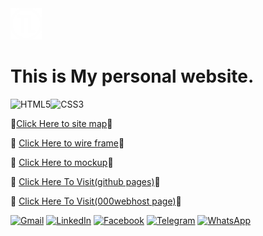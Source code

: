 <img style="width: 50px; height: 50px;" src="assets/images/wlogo.png" alt="logo"> 

# This is My personal website.

  ![HTML5](https://img.shields.io/badge/html5-%23E34F26.svg?style=for-the-badge&logo=html5&logoColor=white)![CSS3](https://img.shields.io/badge/css3-%231572B6.svg?style=for-the-badge&logo=css3&logoColor=white)

:large_orange_diamond:<a href="https://www.gloomaps.com/XncDYn2thp" target="_blank">Click Here to site map</a>:link:

:large_orange_diamond:  <a href="https://wireframe.cc/Vu6SO6" target="_blank">Click Here to wire frame</a>:link:
                                                               
:large_orange_diamond: <a href="https://www.figma.com/file/MTxffVVN0kGB2kx4HPEldm/MyWebPage?node-id=0%3A1" target="_blank">Click Here to mockup</a>:link:

:large_orange_diamond: <a href="https://tharindulala.github.io/MyProfile/" target="_blank">Click Here To Visit(github pages)</a>:link:

:large_orange_diamond: <a href="https://tharindulala.000webhostapp.com/" target="_blank">Click Here To Visit(000webhost page)</a>:link:


<a href="mailto:lalnthatharindu@gmail.com">![Gmail](https://img.shields.io/badge/Gmail-D14836?style=for-the-badge&logo=gmail&logoColor=white)</a> <a href="https://www.linkedin.com/in/tharindu-lalantha/">![LinkedIn](https://img.shields.io/badge/linkedin-%230077B5.svg?style=for-the-badge&logo=linkedin&logoColor=white)</a> <a href="https://www.facebook.com/kad.tl.5">![Facebook](https://img.shields.io/badge/Facebook-%231877F2.svg?style=for-the-badge&logo=Facebook&logoColor=white)</a> <a href="https://telegram.me/TharinduLala">![Telegram](https://img.shields.io/badge/Telegram-2CA5E0?style=for-the-badge&logo=telegram&logoColor=white)</a> <a href="https://wa.me/94715463515">![WhatsApp](https://img.shields.io/badge/WhatsApp-25D366?style=for-the-badge&logo=whatsapp&logoColor=white)</a> 